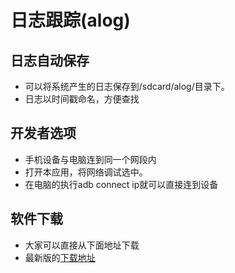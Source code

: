 日志跟踪(alog)
==============

日志自动保存
-----------

* 可以将系统产生的日志保存到/sdcard/alog/目录下。
* 日志以时间戳命名，方便查找

开发者选项
----------

* 手机设备与电脑连到同一个网段内
* 打开本应用，将网络调试选中。
* 在电脑的执行adb connect ip就可以直接连到设备

软件下载
--------

* 大家可以直接从下面地址下载
* 最新版的[下载地址][mel]

[mel]:http://pan.baidu.com/share/link?shareid=493046&uk=1678158070
